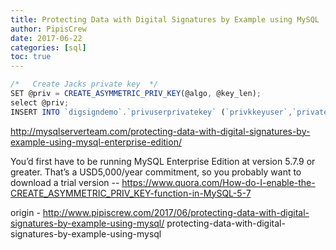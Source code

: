 ```yaml
---
title: Protecting Data with Digital Signatures by Example using MySQL
author: PipisCrew
date: 2017-06-22
categories: [sql]
toc: true
---
```


```js
/*   Create Jacks private key  */
SET @priv = CREATE_ASYMMETRIC_PRIV_KEY(@algo, @key_len);
select @priv;
INSERT INTO `digsigndemo`.`privuserprivatekey` (`privkkeyuser`,`privatekey`) VALUES  ('signinguser@localhost', @priv);

```

http://mysqlserverteam.com/protecting-data-with-digital-signatures-by-example-using-mysql-enterprise-edition/

You’d first have to be running MySQL Enterprise Edition at version 5.7.9 or greater. That’s a USD5,000/year commitment, so you probably want to download a trial version -- https://www.quora.com/How-do-I-enable-the-CREATE_ASYMMETRIC_PRIV_KEY-function-in-MySQL-5-7

origin - http://www.pipiscrew.com/2017/06/protecting-data-with-digital-signatures-by-example-using-mysql/ protecting-data-with-digital-signatures-by-example-using-mysql